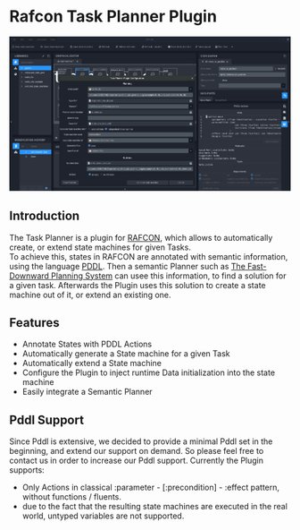 
# Rafcon Task Planner Plugin
![The Rafcon Task Planner Plugin](media/img/RafconTPPMain.png "An Overview of the Rafcon Task Planner Plugin")
## Introduction
The Task Planner is a plugin for [RAFCON](https://dlr-rm.github.io/RAFCON/), which allows to automatically create, or extend state machines for given Tasks.  
To achieve this, states in RAFCON are annotated with semantic information, using the language [PDDL](https://en.wikipedia.org/wiki/Planning_Domain_Definition_Language). Then a semantic Planner such as [The Fast-Downward Planning System](http://www.fast-downward.org/) can usee this information, to find a solution for a given task. Afterwards the Plugin uses this solution to create a state machine out of it, or extend an existing one. 
## Features
+ Annotate States with PDDL Actions
+ Automatically generate a State machine for a given Task
+ Automatically extend a State machine
+ Configure the Plugin to inject runtime Data initialization into the state machine
+ Easily integrate a Semantic Planner

## Pddl Support

Since Pddl is extensive, we decided to provide a minimal Pddl set in the beginning, and extend our support on demand. So please feel free to contact us in order to increase our Pddl support. Currently the Plugin supports: 

- Only Actions in classical :parameter - [:precondition] - :effect pattern, without functions / fluents.
- due to the fact that the resulting state machines are executed in the real world, untyped variables are not supported.
